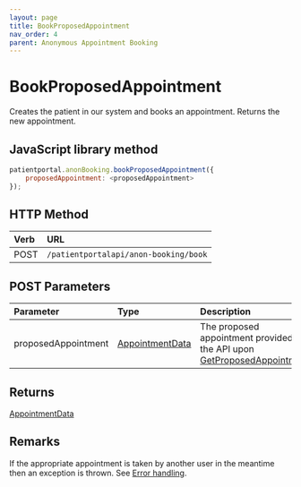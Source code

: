 ```yaml
---
layout: page
title: BookProposedAppointment
nav_order: 4
parent: Anonymous Appointment Booking
---
```


# BookProposedAppointment

Creates the patient in our system and books an appointment. Returns the new appointment.

## JavaScript library method

```javascript
patientportal.anonBooking.bookProposedAppointment({
    proposedAppointment: <proposedAppointment>
});
```

## HTTP Method

| Verb | URL                                               |
|:-----|:--------------------------------------------------|
| POST | `/patientportalapi/anon-booking/book` |

## POST Parameters

| Parameter | Type   | Description                                                 |
|:----------|:-------|:------------------------------------------------------------|
| proposedAppointment | [AppointmentData](../objects-and-data-types/appointmentdata) | The proposed appointment provided by the API upon [GetProposedAppointments](../anonymous-appointment-search/getproposedappointments) |

## Returns

[AppointmentData](../objects-and-data-types/appointmentdata)

## Remarks

If the appropriate appointment is taken by another user in the meantime then an exception is thrown. See [Error handling](../error-handling/error-handling).
